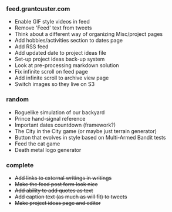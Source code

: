 ### feed.grantcuster.com
- Enable GIF style videos in feed
- Remove 'Feed' text from tweets
- Think about a different way of organizing Misc/project pages
- Add hobbies/activities section to dates page
- Add RSS feed
- Add updated date to project ideas file
- Set-up project ideas back-up system
- Look at pre-processing markdown solution
- Fix infinite scroll on feed page
- Add infinite scroll to archive view page
- Switch images so they live on S3

### random
- Roguelike simulation of our backyard
- Prince hand-signal reference
- Important dates countdown (framework?)
- The City in the City game (or maybe just terrain generator)
- Button that evolves in style based on Multi-Armed Bandit tests
- Feed the cat game
- Death metal logo generator

### complete
- ~~Add links to external writings in writings~~
- ~~Make the feed post form look nice~~
- ~~Add ability to add quotes as text~~
- ~~Add caption text (as much as will fit) to tweets~~
- ~~Make project ideas page and editor~~
